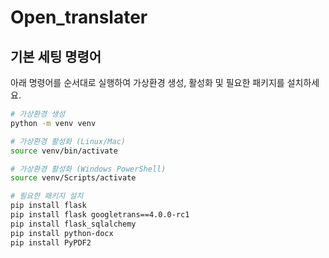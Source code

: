 # Open_translater

## 기본 세팅 명령어

아래 명령어를 순서대로 실행하여 가상환경 생성, 활성화 및 필요한 패키지를 설치하세요.

```bash
# 가상환경 생성
python -m venv venv

# 가상환경 활성화 (Linux/Mac)
source venv/bin/activate

# 가상환경 활성화 (Windows PowerShell)
source venv/Scripts/activate

# 필요한 패키지 설치
pip install flask
pip install flask googletrans==4.0.0-rc1
pip install flask_sqlalchemy
pip install python-docx
pip install PyPDF2